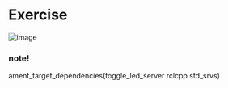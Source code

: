# Exercise
![image](https://github.com/user-attachments/assets/16346695-a22c-45db-9d0c-a15307c8e0f5)


### note!
ament_target_dependencies(toggle_led_server rclcpp std_srvs)
